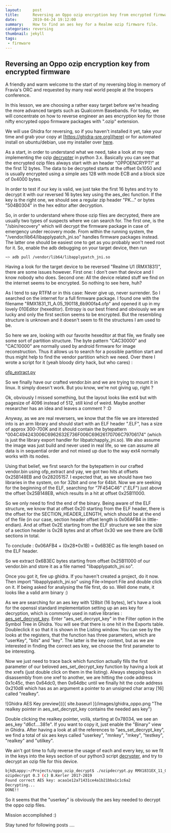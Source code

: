```yaml
---
layout:     post
title:      Reversing an Oppo ozip encryption key from encrypted firmware
date:       2019-04-24 19:12:00
summary:    How to find an aes key for a Realme ozip firmware file.
categories: reversing
thumbnail: jekyll
tags:
 - firmware
---
```


## Reversing an Oppo ozip encryption key from encrypted firmware

A friendly and warm welcome to the start of my reversing blog in memory of Fravia's ORC and requested by many real world people at the troopers conference.

In this lesson, we are choosing a rather easy target before we're heading the more advanced targets such as Qualcomm Basebands. For today, we will concentrate on how to reverse engineer an aes encryption key for those nifty encrypted oppo firmware packages with ".ozip" extension.

We will use Ghidra for reversing, so if you haven't installed it yet, take your time and grab your copy at [https://ghidra-sre.org](here) or for automated install on ubuntu/debian, use my installer over [here](https://github.com/bkerler/ghidra_installer).

As a start, in order to understand what we need, take a look at my repo implementing the ozip [decrypter](https://github.com/bkerler/oppo_ozip_decrypt/blob/master/ozipdecrypt.py) in python 3.x. Basically you can see that the encrypted ozip files always start with an header "OPPOENCRYPT!" at the first 12 bytes. The data to be decrypted starts at the offset 0x1050 and is usually encrypted using a simple aes 128 with mode ECB and a block size of 0x4000 bytes.

In order to test if our key is valid, we just take the first 16 bytes and try to decrypt it with our reversed 16 bytes key using the aes_dec function. If the key is the right one, we should see a regular zip header "PK..." or bytes "504B0304" in the hex editor after decryption.

So, in order to understand where those ozip files are decrypted, there are usually two types of suspects where we can search for. The first one, is the "/sbin/recovery" which will decrypt the firmware package in case of emergency under recovery mode. From within the running system, the "/vendor/lib64/libapplypatch_jni.so" handles firmware packages instead. The latter one should be easiest one to get as you probably won't need root for it. So, enable the adb debugging on your target device, then run 

```bash
~> adb pull /vendor/lib64/libapplypatch_jni.so
```

Having a look for the target device to be reversed "Realme U1 (RMX1831)", there are some issues however. First one: I don't own that device and I know nobody who does. Second one: All the device related stuff we find on the internet seems to be encrypted. So nothing to see here, huh? 

As I tend to say RTFM or in this case: Never give up, never surrender. So I searched on the internet for a full firmware package. I found one with the filename "RMX1831_11_A.05_190118_6b900fa4.ofp" and opened it up in my lovely 010Editor (hexeditor). Entropy is our best friend and obviously we are lucky and only the first section seems to be encrypted. But the resembling structure is unknown and it doesn't seem to fit the structures I am used to be.

So here we are, looking with our favorite hexeditor at that file, we finally see some sort of partition structure. The byte pattern "CAC30000" and "CAC10000" are normally used by android firmware for image reconstruction. Thus it allows us to search for a possible partition start and thus might help to find the vendor partition which we need. Over there I wrote a script for it (yeah bloody dirty hack, but who cares) :

[ofp_extract.py](https://github.com/bkerler/bkerler.github.io/blob/master/stuff/ofp_extract.py)

So we finally have our crafted vendor.bin and we are trying to mount it in linux. It simply doesn't work. But you know, we're not giving up, right ?

Ok, obviously I missed something, but the layout looks like ext4 but with pagesize of 4096 instead of 512, still kind of weird.
Maybe another researcher has an idea and leaves a comment ? :D

Anyway, as we are real reversers, we know that the file we are interested into is an arm library and should start with an ELF header ".ELF", has a size of approx 300-700K and it should contain the bytepattern "004C494243006C6962632E736F006C69626170706C79706174" (which is just the library export handler for libpatchapply_jni.so). We also assume the image was just build
and never used in real life, so we can assume all data is in sequential order and not mixed up due to the way ext4 normally works with its nodes.

Using that belief, we first search for the bytepattern in our crafted vendor.bin using ofp_extract and yay, we got two hits at offsets 0x25B148EB and 0x28205157. I expected that, as we should have two libraries in the system, on for 32bit and one for 64bit. Now we are seeking for the beginning of the ELF, searching for "7F454C46" (".ELF") just above the offset 0x25B148EB, which results in a hit at offset 0x25B11000.

So we only need to find the end of the binary. Being aware of the ELF structure, we know that at offset 0x20 starting from the ELF header, there is the offset for the SECTION_HEADER_LENGTH, which should be at the end of the file (in our case, section header offset length is 0x06AFB4 in little-endian). And at offset 0x2E starting from the ELF structure we see the size of a section header is 0x28 bytes and at offset 0x30 we see there are 0x1B sections in total. 

To conclude : 0x06AFB4 + (0x28*0x1B) = 0x6B3EC as file length based on the ELF header.

So we extract 0x6B3EC bytes starting from offset 0x25B11000 of our vendor.bin and store it as a file named "libapplypatch_jni.so".

Once you got it, fire up ghidra. If you haven't created a project, do it now. Then import "libapplypatch_jni.so" using File->Import File and double click on it. If being asked for analysing the file first, do so. Well done mate, it looks like a valid arm binary :)

As we are searching for an aes key with 128bit (16 bytes), let's have a look for the openssl standard implementation setting up an aes key for decryption, which is commonly used in native libraries : [aes_set_decrypt_key](https://docs.huihoo.com/doxygen/openssl/1.0.1c/crypto_2aes_2aes_8h.html#a2091bfbf02d00a2f4ce67085d1a0d0ac). Enter "aes_set_decrypt_key" in the Filter option in the Symbol Tree in Ghidra. You will see that there is one hit in the Exports table. Doubleclick it so that it is shown in the Listing window. You can see by the looks at the registers, that the function has three parameters, which are "userKey", "bits" and "key". The latter is the key context, but as we are interested in finding the correct aes key, we choose the first parameter to be interesting.

Now we just need to trace back which function actually fills the first parameter of our beloved aes_set_decrypt_key function by having a look at the xrefs (just double click on them in the listing). Always stepping back in disassembly from one xref to another, we are hitting the code address 0x1c45c, then 0x64dc0, then 0x64dbc until we finally hit the code address 0x210d8 which has as an argument a pointer to an unsigned char array [16] called "realkey". 

![Ghidra AES Key preview]({{ site.baseurl }}/images/ghidra_oppo.png "The realkey pointer in aes_set_decrypt_key contains the needed aes key")

Double clicking the realkey pointer, voilà, starting at 0x78034, we see an aes_key "d6cf....381e". If you want to copy it, just enable the "Binary" view in Ghidra. After having a look at all the references to "aes_set_decrypt_key", we find a total of six aes keys called "userkey", "mnkey", "mkey", "testkey", "realkey" and "utilkey".

We ain't got time to fully reverse the usage of each and every key, so we fit in the keys into the keys section of our python3 script [decrypter](https://github.com/bkerler/oppo_ozip_decrypt/blob/master/ozipdecrypt.py), and try to decrypt an ozip file for this device.

```bash
bjk@Lappy:~/Projects/oppo_ozip_decrypt$ ./ozipdecrypt.py RMX1831EX_11_OTA_0070_all_UqwwgT6ye4J1.ozip 
ozipdecrypt 0.3 (c) B.Kerler 2017-2019
Found correct AES key: acaa1e12a71431ce4a1b21bba1c1c6a2
Decrypting...
DONE!!
```

So it seems that the "userkey" is obviously the aes key needed to decrypt the oppo ozip files.

Mission accomplished :)

Stay tuned for following posts ....
